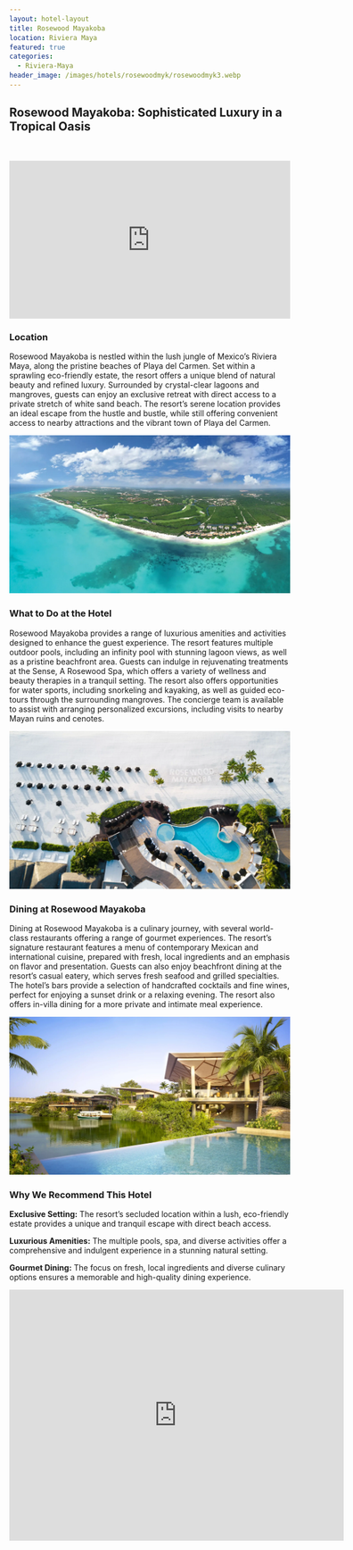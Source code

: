 ```yaml
---
layout: hotel-layout
title: Rosewood Mayakoba
location: Riviera Maya
featured: true
categories:
  - Riviera-Maya
header_image: /images/hotels/rosewoodmyk/rosewoodmyk3.webp
---
```

## Rosewood Mayakoba: Sophisticated Luxury in a Tropical Oasis

&nbsp;

<style>.embed-container { position: relative; padding-bottom: 56.25%; height: 0; overflow: hidden; max-width: 100%; } .embed-container iframe, .embed-container object, .embed-container embed { position: absolute; top: 0; left: 0; width: 100%; height: 100%; }</style>

<div class="embed-container"><iframe src="https://www.youtube.com/embed/HA2Dfq-Rttg" frameborder="0" allowfullscreen=""></iframe></div>

### Location

Rosewood Mayakoba is nestled within the lush jungle of Mexico’s Riviera Maya, along the pristine beaches of Playa del Carmen. Set within a sprawling eco-friendly estate, the resort offers a unique blend of natural beauty and refined luxury. Surrounded by crystal-clear lagoons and mangroves, guests can enjoy an exclusive retreat with direct access to a private stretch of white sand beach. The resort’s serene location provides an ideal escape from the hustle and bustle, while still offering convenient access to nearby attractions and the vibrant town of Playa del Carmen.

![](/images/hotels/rosewoodmyk/rosewoodmyk1.webp)

### What to Do at the Hotel

Rosewood Mayakoba provides a range of luxurious amenities and activities designed to enhance the guest experience. The resort features multiple outdoor pools, including an infinity pool with stunning lagoon views, as well as a pristine beachfront area. Guests can indulge in rejuvenating treatments at the Sense, A Rosewood Spa, which offers a variety of wellness and beauty therapies in a tranquil setting. The resort also offers opportunities for water sports, including snorkeling and kayaking, as well as guided eco-tours through the surrounding mangroves. The concierge team is available to assist with arranging personalized excursions, including visits to nearby Mayan ruins and cenotes.

![](/images/hotels/rosewoodmyk/rosewoodmyk2.webp)

### Dining at Rosewood Mayakoba

Dining at Rosewood Mayakoba is a culinary journey, with several world-class restaurants offering a range of gourmet experiences. The resort’s signature restaurant features a menu of contemporary Mexican and international cuisine, prepared with fresh, local ingredients and an emphasis on flavor and presentation. Guests can also enjoy beachfront dining at the resort’s casual eatery, which serves fresh seafood and grilled specialties. The hotel’s bars provide a selection of handcrafted cocktails and fine wines, perfect for enjoying a sunset drink or a relaxing evening. The resort also offers in-villa dining for a more private and intimate meal experience.

![](/images/hotels/rosewoodmyk/rosewoodmyk4.webp)

### Why We Recommend This Hotel

**Exclusive Setting:** The resort’s secluded location within a lush, eco-friendly estate provides a unique and tranquil escape with direct beach access.&nbsp;

**Luxurious Amenities:** The multiple pools, spa, and diverse activities offer a comprehensive and indulgent experience in a stunning natural setting.&nbsp;

**Gourmet Dining:** The focus on fresh, local ingredients and diverse culinary options ensures a memorable and high-quality dining experience.&nbsp;

<div class='map-container center'>

<iframe src="https://www.google.com/maps/embed?pb=!1m18!1m12!1m3!1d3732.5486782718517!2d-87.02271038876201!3d20.687932699317052!2m3!1f0!2f0!3f0!3m2!1i1024!2i768!4f13.1!3m3!1m2!1s0x8f4e6781daaaaaab%3A0xff5f5ab62e58aff4!2sRosewood%20Mayakoba!5e0!3m2!1ses!2smx!4v1723603843917!5m2!1ses!2smx" width="600" height="450" style="border:0;" allowfullscreen="" loading="lazy" referrerpolicy="no-referrer-when-downgrade"></iframe>

</div>
&nbsp;
